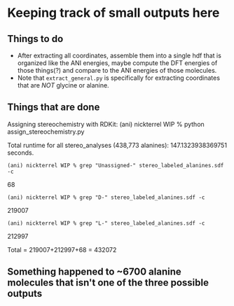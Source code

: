 # Keeping track of small outputs here

## Things to do

- After extracting all coordinates, assemble them into a single hdf that is organized like the ANI energies, maybe compute the DFT energies of those things(?) and compare to the ANI energies of those molecules.
- Note that `extract_general.py` is specifically for extracting coordinates that are *NOT* glycine or alanine.

## Things that are done

Assigning stereochemistry with RDKit:
    (ani) nickterrel WIP % python assign_stereochemistry.py

Total runtime for all stereo_analyses (438,773 alanines): 147.1323938369751 seconds.

    (ani) nickterrel WIP % grep "Unassigned-" stereo_labeled_alanines.sdf -c

68

    (ani) nickterrel WIP % grep "D-" stereo_labeled_alanines.sdf -c

219007

    (ani) nickterrel WIP % grep "L-" stereo_labeled_alanines.sdf -c

212997

Total = 219007+212997+68 = 432072

## Something happened to ~6700 alanine molecules that isn't one of the three possible outputs
